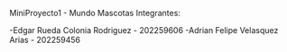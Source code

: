 MiniProyecto1 - Mundo Mascotas 
Integrantes:

-Edgar Rueda Colonia Rodriguez - 202259606
-Adrian Felipe Velasquez Arias - 202259456
